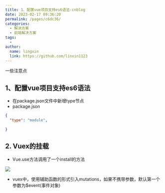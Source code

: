 ```yaml
---
title: 1、配置vue项目支持es6语法-cnblog
date: 2023-02-17 09:36:20
permalink: /pages/c6dc36/
categories:
  - 解决方案
  - 前端解决方案
tags:
  - 
author: 
  name: lingxin
  link: https://github.com/linxin1123
---
```

一些注意点



## 1、配置vue项目支持es6语法

- 在package.json文件中新增type节点
- package.json

```json
{
  "type": "module",
  
}
```



## 2. Vuex的挂载

- Vue.use方法调用了一个install的方法

![](https://img2023.cnblogs.com/blog/3089561/202302/3089561-20230204110927713-2118680188.png)



- vuex中，使用辅助函数的形式引入mutations，如果不携带参数，默认第一个参数为$event(事件对象)
